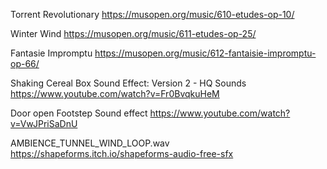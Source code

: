 Torrent
Revolutionary
https://musopen.org/music/610-etudes-op-10/

Winter Wind
https://musopen.org/music/611-etudes-op-25/

Fantasie Impromptu
https://musopen.org/music/612-fantaisie-impromptu-op-66/

Shaking Cereal Box Sound Effect: Version 2 - HQ Sounds
https://www.youtube.com/watch?v=Fr0BvqkuHeM

Door open Footstep Sound effect
https://www.youtube.com/watch?v=VwJPriSaDnU

AMBIENCE_TUNNEL_WIND_LOOP.wav
https://shapeforms.itch.io/shapeforms-audio-free-sfx
